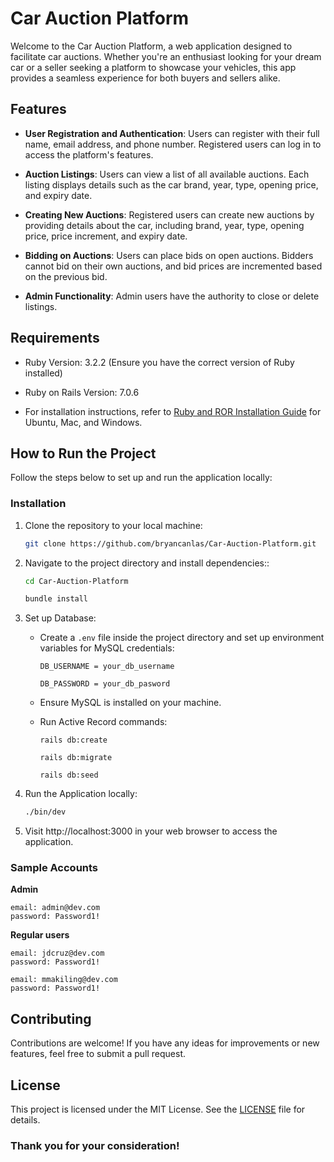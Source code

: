 # Car Auction Platform

Welcome to the Car Auction Platform, a web application designed to facilitate car auctions. Whether you're an enthusiast looking for your dream car or a seller seeking a platform to showcase your vehicles, this app provides a seamless experience for both buyers and sellers alike.

## Features

- **User Registration and Authentication**: Users can register with their full name, email address, and phone number. Registered users can log in to access the platform's features.

- **Auction Listings**: Users can view a list of all available auctions. Each listing displays details such as the car brand, year, type, opening price, and expiry date.

- **Creating New Auctions**: Registered users can create new auctions by providing details about the car, including brand, year, type, opening price, price increment, and expiry date.

- **Bidding on Auctions**: Users can place bids on open auctions. Bidders cannot bid on their own auctions, and bid prices are incremented based on the previous bid.

- **Admin Functionality**: Admin users have the authority to close or delete listings.

## Requirements

- Ruby Version: 3.2.2 (Ensure you have the correct version of Ruby installed)

- Ruby on Rails Version: 7.0.6

- For installation instructions, refer to [Ruby and ROR Installation Guide](https://gorails.com/setup/ubuntu/22.04) for Ubuntu, Mac, and Windows.

## How to Run the Project

Follow the steps below to set up and run the application locally:

### Installation

1. Clone the repository to your local machine:

   ```bash
   git clone https://github.com/bryancanlas/Car-Auction-Platform.git
2. Navigate to the project directory and install dependencies::

   ```bash
   cd Car-Auction-Platform

   bundle install
3. Set up Database:
   - Create a `.env` file inside the project directory and set up environment variables for MySQL credentials:
        ```
        DB_USERNAME = your_db_username

        DB_PASSWORD = your_db_pasword
        ```
   - Ensure MySQL is installed on your machine.

   - Run Active Record commands:        
        ```
        rails db:create

        rails db:migrate

        rails db:seed
        ```
4. Run the Application locally:

   ```bash
   ./bin/dev
5. Visit http://localhost:3000 in your web browser to access the application.

### Sample Accounts

**Admin**

```
email: admin@dev.com
password: Password1!
```
**Regular users**

```
email: jdcruz@dev.com
password: Password1!
```

```
email: mmakiling@dev.com
password: Password1!
```
## Contributing

Contributions are welcome! If you have any ideas for improvements or new features, feel free to submit a pull request.

## License

This project is licensed under the MIT License. See the [LICENSE](LICENSE) file for details.


### Thank you for your consideration!